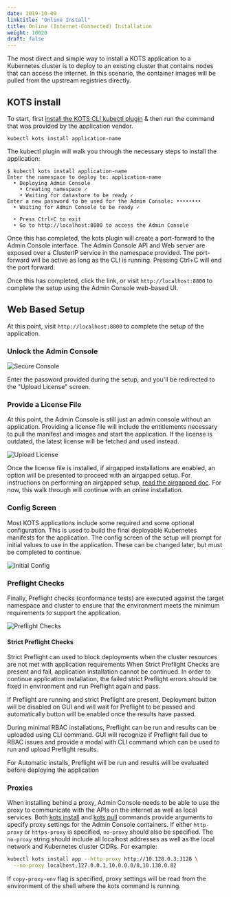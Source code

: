 ```yaml
---
date: 2019-10-09
linktitle: "Online Install"
title: Online (Internet-Connected) Installation
weight: 10020
draft: false
---
```


The most direct and simple way to install a KOTS application to a Kubernetes cluster is to deploy to an existing cluster that contains nodes that can access the internet. 
In this scenario, the container images will be pulled from the upstream registries directly.

## KOTS install
To start, first [install the KOTS CLI kubectl plugin](/kots-cli/getting-started/) & then run the command that was provided by the application vendor.

```shell
kubectl kots install application-name
```

The kubectl plugin will walk you through the necessary steps to install the application:

```shell
$ kubectl kots install application-name
Enter the namespace to deploy to: application-name
  • Deploying Admin Console
    • Creating namespace ✓
    • Waiting for datastore to be ready ✓
Enter a new password to be used for the Admin Console: ••••••••
  • Waiting for Admin Console to be ready ✓

  • Press Ctrl+C to exit
  • Go to http://localhost:8800 to access the Admin Console

```

Once this has completed, the kots plugin will create a port-forward to the Admin Console interface. 
The Admin Console API and Web server are exposed over a ClusterIP service in the namespace provided. 
The port-forward will be active as long as the CLI is running. Pressing Ctrl+C will end the port forward.

Once this has completed, click the link, or visit `http://localhost:8800` to complete the setup using the Admin Console web-based UI.

## Web Based Setup

At this point, visit `http://localhost:8800` to complete the setup of the application.

### Unlock the Admin Console
![Secure Console](/images/secure-console.png)

Enter the password provided during the setup, and you'll be redirected to the "Upload License" screen.

### Provide a License File
At this point, the Admin Console is still just an admin console without an application. 
Providing a license file will include the entitlements necessary to pull the manifest and images and start the application.
If the license is outdated, the latest license will be fetched and used instead.

![Upload License](/images/upload-license.png)

Once the license file is installed, if airgapped installations are enabled, an option will be presented to proceed with an airgapped setup. 
For instructions on performing an airgapped setup, [read the airgapped doc](/kotsadm/installing/airgap-packages). 
For now, this walk through will continue with an online installation.

### Config Screen
Most KOTS applications include some required and some optional configuration. 
This is used to build the final deployable Kubernetes manifests for the application. 
The config screen of the setup will prompt for initial values to use in the application. 
These can be changed later, but must be completed to continue.

![Initial Config](/images/initial-config.png)

### Preflight Checks
Finally, Preflight checks (conformance tests) are executed against the target namespace and cluster to ensure that the environment meets the minimum requirements to support the application.

![Preflight Checks](/images/preflight-checks.png)

#### Strict Preflight Checks
Strict Preflight can used to block deployments when the cluster resources are not met with application requirements
When Strict Preflight Checks are present and fail, application installation cannot be continued.
In order to continue application installation, the failed strict Preflight errors should be fixed in environment and run Preflight again and pass.

If Preflight are running and strict Preflight are present, Deployment button will be disabled on GUI and will wait for Preflight to be passed and automatically button will be enabled once the results have passed.

During minimal RBAC installations, Preflight can be run and results can be uploaded using CLI command. GUI will recognize if Preflight fail due to RBAC issues and provide a modal with CLI command which can be used to run and upload Preflight results.

For Automatic installs, Preflight will be run and results will be evaluated before deploying the application

### Proxies

When installing behind a proxy, Admin Console needs to be able to use the proxy to communicate with the APIs on the internet as well as local services.
Both [kots install](/kots-cli/install/) and [kots pull](/kots-cli/pull/) commands provide arguments to specify proxy settings for the Admin Console containers.
If either `http-proxy` or `https-proxy` is specified, `no-proxy` should also be specified.  The `no-proxy` string should include all localhost addresses as well as the local network and Kubernetes cluster CIDRs.
For example:
```bash
kubectl kots install app --http-proxy http://10.128.0.3:3128 \
  --no-proxy localhost,127.0.0.1,10.0.0.0/8,10.138.0.82
```
If `copy-proxy-env` flag is specified, proxy settings will be read from the environment of the shell where the kots command is running.
